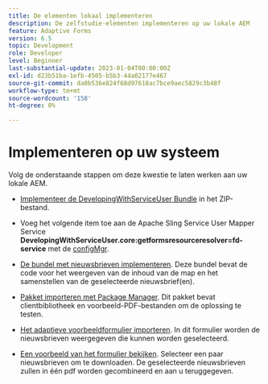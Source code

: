 ```yaml
---
title: De elementen lokaal implementeren
description: De zelfstudie-elementen implementeren op uw lokale AEM
feature: Adaptive Forms
version: 6.5
topic: Development
role: Developer
level: Beginner
last-substantial-update: 2023-01-04T00:00:00Z
exl-id: d23b51ba-1efb-4505-b5b3-44a02177e467
source-git-commit: da0b536e824f68d97618ac7bce9aec5829c3b48f
workflow-type: tm+mt
source-wordcount: '158'
ht-degree: 0%

---
```


# Implementeren op uw systeem

Volg de onderstaande stappen om deze kwestie te laten werken aan uw lokale AEM.

* [Implementeer de DevelopingWithServiceUser Bundle](https://experienceleague.adobe.com/docs/experience-manager-learn/assets/developingwithserviceuser.zip) in het ZIP-bestand.

* Voeg het volgende item toe aan de Apache Sling Service User Mapper Service **DevelopingWithServiceUser.core:getformsresourceresolver=fd-service** met de [configMgr](http://localhost:4502/system/console/configMgr).

* [De bundel met nieuwsbrieven implementeren](assets/Newsletters.core-1.0.0-SNAPSHOT.jar). Deze bundel bevat de code voor het weergeven van de inhoud van de map en het samenstellen van de geselecteerde nieuwsbrief(en).

* [Pakket importeren met Package Manager](assets/newsletter.zip). Dit pakket bevat clientbibliotheek en voorbeeld-PDF-bestanden om de oplossing te testen.

* [Het adaptieve voorbeeldformulier importeren](assets/sample-adaptive-form.zip). In dit formulier worden de nieuwsbrieven weergegeven die kunnen worden geselecteerd.

* [Een voorbeeld van het formulier bekijken](http://localhost:4502/content/dam/formsanddocuments/downloadarchivednewsletters/jcr:content?wcmmode=disabled).
Selecteer een paar nieuwsbrieven om te downloaden. De geselecteerde nieuwsbrieven zullen in één pdf worden gecombineerd en aan u teruggegeven.

